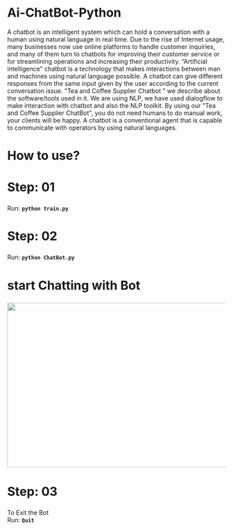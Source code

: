 # Ai-ChatBot-Python
A chatbot is an intelligent system which can hold a conversation with a human using natural language in real time. Due to the rise of Internet usage, many businesses now use online platforms to handle customer inquiries, and many of them turn to chatbots for improving their customer service or for streamlining operations and increasing their productivity. “Artificial intelligence" chatbot is a technology that makes interactions between man and machines using natural language possible. A chatbot can give different responses from the same input given by the user according to the current conversation issue. "Tea and Coffee Supplier Chatbot " we describe about the software/tools used 
in it. We are using NLP, we have used dialogflow to make interaction with chatbot and also the NLP toolkit. By using our "Tea and Coffee Supplier ChatBot", you do not need humans to do manual work, your clients will be happy. A chatbot is a conventional agent that is capable to communicate with operators by using natural languages.

# How to use?

# Step: 01<h3>
Run: **<code>python train.py</code>**

# Step: 02<h3>
Run: **<code>python ChatBot.py</code>**

# start Chatting with Bot<h5>
<img src="https://github.com/Dhanu06/Ai-ChatBot-Python/blob/main/Demo/Example.png" width="650" height="380"/>

# Step: 03<h3>
To Exit the Bot
<br>
Run: **<code>Quit</code>**


